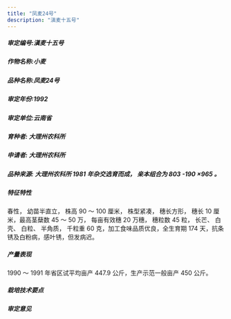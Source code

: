```yaml
---
title: "凤麦24号"
description: "滇麦十五号"
---
```

##### 审定编号:滇麦十五号

##### 作物名称:小麦

##### 品种名称:凤麦24号

##### 审定年份:1992

##### 审定单位:云南省

##### 育种者: 大理州农科所 

##### 申请者: 大理州农科所 

##### 品种来源: 大理州农科所 1981 年杂交选育而成， 亲本组合为 803 -190 ×965 。 

##### 特征特性
春性， 幼苗半直立， 株高 90 ～ 100 厘米， 株型紧凑， 穗长方形， 穗长 10 厘米，最高茎蘖数 45 ～ 50 万， 每亩有效穗 20 万穗， 穗粒数 45 粒， 长芒、 白壳、 白粒、 半角质， 千粒重 60 克，加工食味品质优良，全生育期 174 天，抗条锈及白粉病，感叶锈，但发病迟。

##### 产量表现
 1990 ～ 1991 年省区试平均亩产 447.9 公斤，生产示范一般亩产 450 公斤。

##### 栽培技术要点


##### 审定意见


